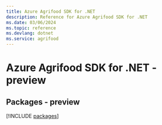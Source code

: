 ```yaml
---
title: Azure Agrifood SDK for .NET
description: Reference for Azure Agrifood SDK for .NET
ms.date: 03/06/2024
ms.topic: reference
ms.devlang: dotnet
ms.service: agrifood
---
```

# Azure Agrifood SDK for .NET - preview
## Packages - preview
[!INCLUDE [packages](agrifood-index.md)]
